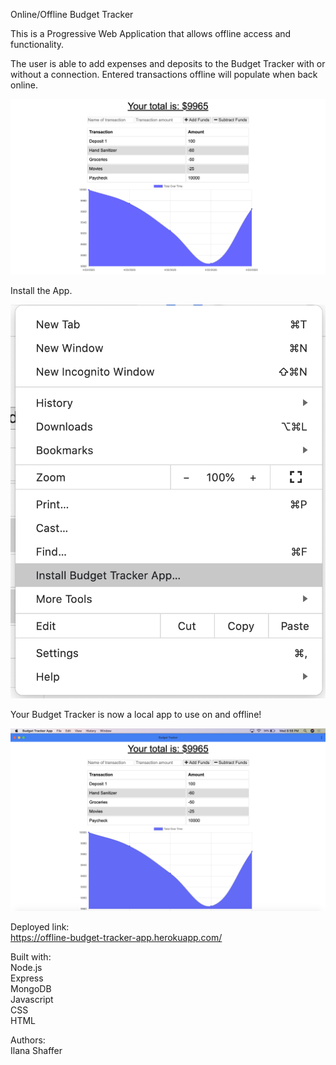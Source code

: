 Online/Offline Budget Tracker  

This is a Progressive Web Application that allows offline access and functionality.  

The user is able to add expenses and deposits to the Budget Tracker with or without a connection. Entered transactions offline will populate when back online.  

![Application Screenshot](assets/online_screen.png)  

Install the App.  

![Application Screenshot](assets/install_screen.png)  

Your Budget Tracker is now a local app to use on and offline!  

![Application Screenshot](assets/app_screen.png)  


Deployed link:  
https://offline-budget-tracker-app.herokuapp.com/  

Built with:  
Node.js  
Express  
MongoDB    
Javascript  
CSS  
HTML  

Authors:  
Ilana Shaffer  